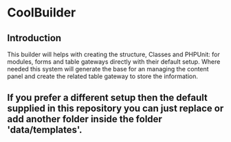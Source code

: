CoolBuilder
=======================

Introduction
------------
This builder will helps with creating the structure, Classes and PHPUnit: for modules, forms and table gateways directly with their  default setup. Where needed this system will generate the base for an managing the content panel and create the related table gateway to store the information.

If you prefer a different setup then the default supplied in this repository you can just replace or add another folder inside the folder 'data/templates'.
---------------------------
